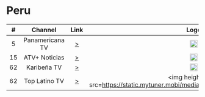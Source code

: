 <h1>Peru</h1>

| #    | Channel        | Link  | Logo | EPG id |
|:----:|:--------------:|:-----:|:----:|:------:|
| 5 | Panamericana TV | [>](https://cdnhd.iblups.com/hls/ptv2.m3u8) | <img height="20" src="https://upload.wikimedia.org/wikipedia/commons/2/26/Panamericana_tv_2009.png"/> | PanamericanaTV.pe |
| 15 | ATV+ Noticias   | [>](https://dysmuyxh5vstv.cloudfront.net/hls/atv2.m3u8) | <img height="20" src="https://upload.wikimedia.org/wikipedia/commons/f/f4/Atv_noticias_logo.png"/> | ATVPlus.pe |
| 62 | Karibeña TV   | [>](https://cu.onliv3.com/livevd/user1.m3u8) | <img height="20" src="https://i.pinimg.com/280x280_RS/11/85/b6/1185b667fe3f80d7072359d7ce7ce52d.jpg"/> | Karibena.pe |
| 62 | Top Latino TV   | [>](https://5cefcbf58ba2e.streamlock.net:543/tltvweb/latintv.stream/playlist.m3u8) | <img height="20" src=https://static.mytuner.mobi/media/tvos_radios/fTmfsKeREm.png""/> | TopLatinoTV.pe |
